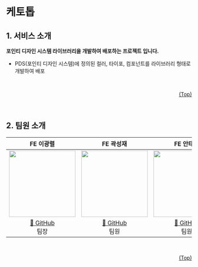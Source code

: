 # <span id='top'>케토톱</span>

## 1. 서비스 소개
**포인티 디자인 시스템 라이브러리을 개발하여 배포하는 프로젝트 입니다.**
- PDS(포인티 디자인 시스템)에 정의된 컬러, 타이포,
컴포넌트를 라이브러리 형태로 개발하여 배포<br/>

<br/>

<p align="right"><a href="#top">(Top)</a></p>

<br/>

## 2. 팀원 소개

|                                    **FE 이광렬**                                    |                                    **FE 곽성재**                                    |                                 **FE 안태경**                                 |                                    **FE 최락현**                                    |
| :---------------------------------------------------------------------------------: | :---------------------------------------------------------------------------------: | :---------------------------------------------------------------------------: | :---------------------------------------------------------------------------------: |
| <img src="https://avatars.githubusercontent.com/yedol1" height=180 width=180> | <img src="https://avatars.githubusercontent.com/ssssssjay" height=180 width=180> | <img src="https://avatars.githubusercontent.com/TaekyungAn" height=180 width=180> | <img src="https://avatars.githubusercontent.com/chasura416" height=180 width=180> |
|                        [🔗 GitHub](https://github.com/yedol1)<br/> 팀장                         |                        [🔗 GitHub](https://github.com/ssssssjay)<br/> 팀원                         |           [🔗 GitHub](https://github.com/TaekyungAn)<br/> 팀원          |                        [🔗 GitHub](https://github.com/chasura416)<br/> 팀원                         |


<br/>

<p align="right"><a href="#top">(Top)</a></p>

<br/>

